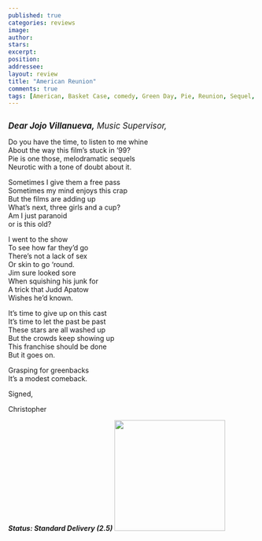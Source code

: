 ```yaml
---
published: true
categories: reviews
image:
author: 
stars: 
excerpt: 
position: 
addressee: 
layout: review
title: "American Reunion"
comments: true
tags: [American, Basket Case, comedy, Green Day, Pie, Reunion, Sequel, Uncategorized]
---
```

<div><p><span class="full-image-block ssNonEditable"><span><img src="http://static.squarespace.com/static/5005f6bcc4aa41161b33e89e/5329cf1fe4b07c068ebf74de/5329cf1fe4b07c068ebf751e/1336618820055/americanreunion.jpg" alt="" /></span></span></p>
<p><span style="font-size:120%;"><em><strong>Dear Jojo Villanueva,</strong> Music Supervisor,&nbsp;</em></span></p>
<p>Do you have the time, to listen to me whine<br />About the way this film&rsquo;s stuck in &rsquo;99?<br />Pie is one those, melodramatic sequels<br />Neurotic with a tone of doubt about it.</p>
<p>Sometimes I give them a free pass<br />Sometimes my mind enjoys this crap<br />But the films are adding up<br />What&rsquo;s next, three girls and a cup?<br />Am I just paranoid<br />or is this old?&nbsp;</p>
<p>I went to the show<br />To see how far they&rsquo;d go<br />There&rsquo;s not a lack of sex<br />Or skin to go &lsquo;round.<br />Jim sure looked sore<br />When squishing his junk for<br />A trick that Judd Apatow<br />Wishes he&rsquo;d known.</p>
<p>It&rsquo;s time to give up on this cast<br />It&rsquo;s time to let the past be past<br />These stars are all washed up<br />But the crowds keep showing up<br />This franchise should be done<br />But it goes on.</p>
<p>Grasping for greenbacks<br />It&rsquo;s a modest comeback.&nbsp;</p>
<p>Signed,</p>
<p>Christopher</p>
<p><strong><em>Status: Standard Delivery (2.5)</em></strong> <span class="full-image-block ssNonEditable"><span><a href="http://www.zip.ca/browse/title.aspx?f=titleId%28204051%29"><img style="width:225px;" src="http://static.squarespace.com/static/5005f6bcc4aa41161b33e89e/5329cf1fe4b07c068ebf74de/5329cf1fe4b07c068ebf7bc8/1343245704065/Rent-it-on-Zip.png" alt="" /></a></span></span></p></div>
